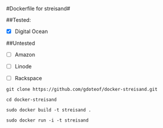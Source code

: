 #Dockerfile for streisand#

##Tested: 

- [x] Digital Ocean


##Untested
- [ ] Amazon
- [ ] Linode
- [ ] Rackspace


```
git clone https://github.com/gdoteof/docker-streisand.git

cd docker-streisand

sudo docker build -t streisand .

sudo docker run -i -t streisand
```
